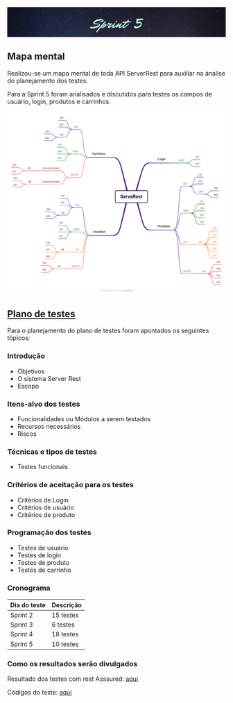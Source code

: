 <img src ="Imagens/banner.png">

## Mapa mental
Realizou-se um mapa mental de toda API ServerRest para auxiliar na ánalise do planejamento dos testes.

Para a Sprint 5 foram analisados e discutidos para testes os campos de usuário, login, produtos e carrinhos.


<img src ="Imagens/mapamental.png">

## [Plano de testes](/PlanejamentoDeTestes/PlanoDeTestes.md)
Para o planejamento do plano de testes foram apontados os seguintes tópicos:

### Introdução
- Objetivos
- O sistema Server Rest
- Escopo
### Itens-alvo dos testes
- Funcionalidades ou Módulos a serem testados
- Recursos necessários
- Riscos
### Técnicas e tipos de testes
- Testes funcionais

### Critérios de aceitação para os testes
- Critérios de Login
- Critérios de usuário
- Critérios de produto

### Programação dos testes
- Testes de usuário
- Testes de login
- Testes de produto
- Testes de carrinho
### Cronograma

Dia do teste |   Descrição
-------------|------------
Sprint 2     | 15 testes
Sprint 3     | 6 testes
Sprint 4     | 18 testes
Sprint 5     | 10 testes

### Como os resultados serão divulgados

Resultado dos testes com rest Asssured: [aqui](/PlanejamentoDeTestes/TestesRestAssured.md)

Códigos do teste: [aqui](/Challenge/)





